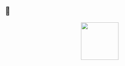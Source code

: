 ## 💁
<div id="header" align="center">
  <img src="[https://giphy.com/stickers/coding-invidgroup-ninja-7OMR3y1E9QeYsr9olS](https://i.giphy.com/media/v1.Y2lkPTc5MGI3NjExajd0eHJjMmN5cmdzcmVlY3k4eWVoY3ZxOHNnMWI2OGExOHQ3M3pvYyZlcD12MV9pbnRlcm5hbF9naWZfYnlfaWQmY3Q9cw/7OMR3y1E9QeYsr9olS/giphy.gif)" width="100"/>
</div>
